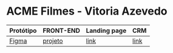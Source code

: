 # ACME Filmes - Vitoria Azevedo

Protótipo | FRONT-END | Landing page | CRM
----------|-----------|--------------|-----
[Figma][link1] | [projeto][link2] | [link][link3] | [link][link3] 


[link1]: https://www.figma.com/file/Ld9uDSg5jWmj2fFQexo1pJ/Untitled?type=design&node-id=0-1&mode=design&t=teYW7X4lAaA4pivI-0
[link2]: https://github.com/vih-az/acmefilmes-front
[link3]: vih-az.github.io/acmefilmes-front/
